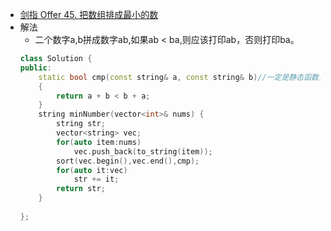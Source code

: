 - [剑指 Offer 45. 把数组排成最小的数](https://leetcode-cn.com/problems/ba-shu-zu-pai-cheng-zui-xiao-de-shu-lcof/)
- 解法
    + 二个数字a,b拼成数字ab,如果ab < ba,则应该打印ab，否则打印ba。
    ```C++
    class Solution {
    public:
        static bool cmp(const string& a, const string& b)//一定是静态函数，可以直接类名调用
        {
            return a + b < b + a;
        }
        string minNumber(vector<int>& nums) {
            string str;
            vector<string> vec;
            for(auto item:nums)
                vec.push_back(to_string(item));
            sort(vec.begin(),vec.end(),cmp);
            for(auto it:vec)
                str += it;
            return str;
        }
        
    };
    ```